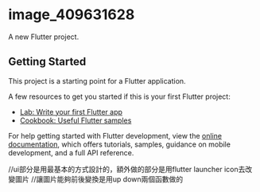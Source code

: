 # image_409631628

A new Flutter project.

## Getting Started

This project is a starting point for a Flutter application.

A few resources to get you started if this is your first Flutter project:

- [Lab: Write your first Flutter app](https://docs.flutter.dev/get-started/codelab)
- [Cookbook: Useful Flutter samples](https://docs.flutter.dev/cookbook)

For help getting started with Flutter development, view the
[online documentation](https://docs.flutter.dev/), which offers tutorials,
samples, guidance on mobile development, and a full API reference.

//ui部分是用最基本的方式設計的，額外做的部分是用flutter launcher icon去改變圖片
//讓圖片能夠前後變換是用up down兩個函數做的